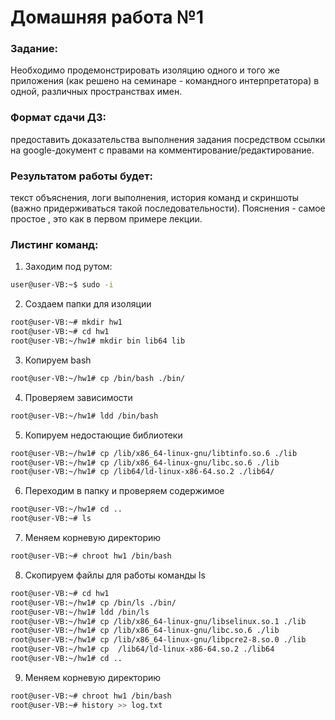 # Домашняя работа №1

### Задание: 
Необходимо продемонстрировать изоляцию одного и того же приложения 
(как решено на семинаре - командного интерпретатора) в одной, различных пространствах имен.
### Формат сдачи ДЗ: 
предоставить доказательства выполнения задания посредством ссылки на google-документ с правами на комментирование/редактирование.
### Результатом работы будет: 
текст объяснения, логи выполнения, история команд и скриншоты 
(важно придерживаться такой последовательности).
Пояснения - cамое простое , это как в первом примере лекции.

### Листинг команд:
1.	Заходим под рутом:
```bash
user@user-VB:~$ sudo -i
```

2.	Создаем папки для изоляции
```bash
root@user-VB:~# mkdir hw1
root@user-VB:~# cd hw1
root@user-VB:~/hw1# mkdir bin lib64 lib
```

3. Копируем bash
```bash
root@user-VB:~/hw1# cp /bin/bash ./bin/
```
4. Проверяем зависимости
```bash
root@user-VB:~/hw1# ldd /bin/bash
```
5. Копируем недостающие библиотеки
```bash
root@user-VB:~/hw1# cp /lib/x86_64-linux-gnu/libtinfo.so.6 ./lib
root@user-VB:~/hw1# cp /lib/x86_64-linux-gnu/libc.so.6 ./lib
root@user-VB:~/hw1# cp /lib64/ld-linux-x86-64.so.2 ./lib64/
```
6. Переходим в папку и проверяем содержимое
```bash
root@user-VB:~/hw1# cd ..
root@user-VB:~# ls
```
7. Меняем корневую директорию
```bash
root@user-VB:~# chroot hw1 /bin/bash
```
8. Скопируем файлы для работы команды ls
```bash
root@user-VB:~# cd hw1
root@user-VB:~/hw1# cp /bin/ls ./bin/
root@user-VB:~/hw1# ldd /bin/ls
root@user-VB:~/hw1# cp /lib/x86_64-linux-gnu/libselinux.so.1 ./lib
root@user-VB:~/hw1# cp /lib/x86_64-linux-gnu/libc.so.6 ./lib
root@user-VB:~/hw1# cp /lib/x86_64-linux-gnu/libpcre2-8.so.0 ./lib
root@user-VB:~/hw1# cp  /lib64/ld-linux-x86-64.so.2 ./lib64
root@user-VB:~/hw1# cd ..
```
9. Меняем корневую директорию
```bash
root@user-VB:~# chroot hw1 /bin/bash
root@user-VB:~# history >> log.txt
```